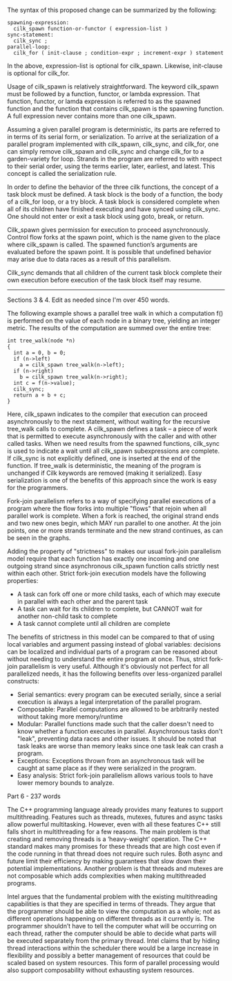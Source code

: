 The syntax of this proposed change can be summarized by the following:  

~~~~~~~~~~~~~~  
spawning-expression:  
  cilk_spawn function-or-functor ( expression-list )  
sync-statement:  
  cilk_sync ;  
parallel-loop:  
  cilk_for ( init-clause ; condition-expr ; increment-expr ) statement  
~~~~~~~~~~~~~~  
In the above, expression-list is optional for cilk_spawn. Likewise, init-clause is optional for cilk_for.

Usage of cilk_spawn is relatively straightforward. The keyword cilk_spawn must be followed by a function, functor, or lambda expression. That function, functor, or lamda expression is referred to as the spawned function and the function that contains cilk_spawn is the spawning function. A full expression never contains more than one cilk_spawn.  
  
Assuming a given parallel program is deterministic, its parts are referred to in terms of its serial form, or serialization. To arrive at the serialization of a parallel program implemented with cilk_spawn, cilk_sync, and cilk_for, one can simply remove cilk_spawn and cilk_sync and change cilk_for to a garden-variety for loop. Strands in the program are referred to with respect to their serial order, using the terms earlier, later, earliest, and latest. This concept is called the serialization rule.  
  
In order to define the behavior of the three cilk functions, the concept of a task block must be defined. A task block is the body of a function, the body of a cilk_for loop, or a try block. A task block is considered complete when all of its children have finished executing and have synced using cilk_sync. One should not enter or exit a task block using goto, break, or return.  
  
Cilk_spawn gives permission for execution to proceed asynchronously. Control flow forks at the spawn point, which is the name given to the place where cilk_spawn is called. The spawned function’s arguments are evaluated before the spawn point. It is possible that undefined behavior may arise due to data races as a result of this parallelism.  
  
Cilk_sync demands that all children of the current task block complete their own execution before execution of the task block itself may resume.  
  
--------------
Sections 3 & 4. Edit as needed since I'm over 450 words.

The following example shows a parallel tree walk in which a computation f() is performed on the value of each node in a binary tree, yielding an integer metric. The results of the computation are summed over the entire tree:
~~~~~~~~~~~~~~
int tree_walk(node *n)
{
  int a = 0, b = 0;
  if (n->left)
    a = cilk_spawn tree_walk(n->left);
  if (n->right)
    b = cilk_spawn tree_walk(n->right);
  int c = f(n->value);
  cilk_sync;
  return a + b + c;
}
~~~~~~~~~~~~~~

Here, cilk_spawn indicates to the compiler that execution can proceed asynchronously to the next statement, without waiting for the recursive tree_walk calls to complete. A cilk_spawn defines a task – a piece of work that is permitted to execute asynchronously with the caller and with other called tasks.
When we need results from the spawned functions, cilk_sync is used to indicate a wait until all cilk_spawn subexpressions are complete. If cilk_sync is not explicitly defined, one is inserted at the end of the function. If tree_walk is deterministic, the meaning of the program is unchanged if Cilk keywords are removed (making it serialized). Easy serialization is one of the benefits of this approach since the work is easy for the programmers.

Fork-join parallelism refers to a way of specifying parallel executions of a program where the flow forks into multiple "flows" that rejoin when all parallel work is complete. When a fork is reached, the original strand ends and two new ones begin, which MAY run parallel to one another. At the join points, one or more strands terminate and the new strand continues, as can be seen in the graphs.

Adding the property of "strictness" to makes our usual fork-join parallelism model require that each function has exactly one incoming and one outgoing strand since asynchronous cilk_spawn function calls strictly nest within each other. Strict fork-join execution models have the following properties:
  - A task can fork off one or more child tasks, each of which may execute in parallel with each other and the parent task
  - A task can wait for its children to complete, but CANNOT wait for another non-child task to complete
  - A task cannot complete until all children are complete

The benefits of strictness in this model can be compared to that of using local variables and argument passing instead of global variables: decisions can be localized and individual parts of a program can be reasoned about without needing to understand the entire program at once. Thus, strict fork-join parallelism is very useful. Although it's obviously not perfect for all parallelized needs, it has the following benefits over less-organized parallel constructs:
- Serial semantics: every program can be executed serially, since a serial execution is always a legal interpretation of the parallel program.
- Composable: Parallel computations are allowed to be arbitrarily nested without taking more memory/runtime
- Modular: Parallel functions made such that the caller doesn't need to know whether a function executes in parallel. Asynchronous tasks don't "leak", preventing data races and other issues. It should be noted that task leaks are worse than memory leaks since one task leak can crash a program.
- Exceptions: Exceptions thrown from an asynchronous task will be caught at same place as if they were serialized in the program.
- Easy analysis: Strict fork-join parallelism allows various tools to have lower memory bounds to analyze.


Part 6 - 237 words

The C++ programming language already provides many features to support multithreading. Features such as threads, mutexes, futures and async tasks allow powerful multitasking. However, even with all these features C++ still falls short in multithreading for a few reasons. The main problem is that creating and removing threads is a ‘heavy-weight’ operation. The C++ standard makes many promises for these threads that are high cost even if the code running in that thread does not require such rules. Both async and future limit their efficiency by making guarantees that slow down their potential implementations. Another problem is that threads and mutexes are not composable which adds complexities when making multithreaded programs.
	
Intel argues that the fundamental problem with the existing multithreading capabilities is that they are specified in terms of threads. They argue that the programmer should be able to view the computation as a whole; not as different operations happening on different threads as it currently is. The programmer shouldn’t have to tell the computer what will be occurring on each thread, rather the computer should be able to decide what parts will be executed separately from the primary thread. Intel claims that by hiding thread interactions within the scheduler there would be a large increase in flexibility and possibly a better management of resources that could be scaled based on system resources. This form of parallel processing would also support composability without exhausting system resources.
